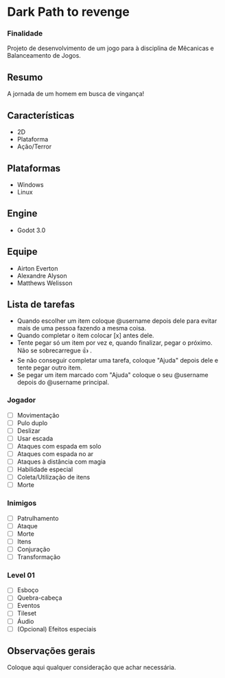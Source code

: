 # Dark Path to revenge

### Finalidade
Projeto de desenvolvimento de um jogo para à disciplina de Mêcanicas e Balanceamento de Jogos.

## Resumo
A jornada de um homem em busca de vingança!

## Características
- 2D
- Plataforma
- Ação/Terror

## Plataformas
- Windows
- Linux

## Engine
- Godot 3.0

## Equipe
- Airton Everton
- Alexandre Alyson
- Matthews Welisson

## Lista de tarefas
- Quando escolher um item coloque \@username depois dele para evitar mais de uma pessoa fazendo a mesma coisa.
- Quando completar o item colocar \[x] antes dele.
- Tente pegar só um item por vez e, quando finalizar, pegar o próximo. Não se sobrecarregue :+1: .
- Se não conseguir completar uma tarefa, coloque "Ajuda" depois dele e tente pegar outro item.
- Se pegar um item marcado com "Ajuda" coloque o seu \@username depois do \@username principal.

### Jogador
- [ ] Movimentação
- [ ] Pulo duplo
- [ ] Deslizar
- [ ] Usar escada
- [ ] Ataques com espada em solo
- [ ] Ataques com espada no ar
- [ ] Ataques à distância com magia
- [ ] Habilidade especial
- [ ] Coleta/Utilização de itens
- [ ] Morte

### Inimigos
- [ ] Patrulhamento
- [ ] Ataque
- [ ] Morte
- [ ] Itens
- [ ] Conjuração
- [ ] Transformação

### Level 01
- [ ] Esboço
- [ ] Quebra-cabeça
- [ ] Eventos
- [ ] Tileset
- [ ] Áudio
- [ ] \(Opcional) Efeitos especiais

## Observações gerais
Coloque aqui qualquer consideração que achar necessária.
